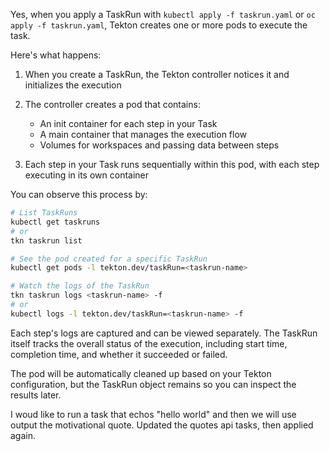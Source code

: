 Yes, when you apply a TaskRun with `kubectl apply -f taskrun.yaml` or `oc apply -f taskrun.yaml`, Tekton creates one or more pods to execute the task.

Here's what happens:

1. When you create a TaskRun, the Tekton controller notices it and initializes the execution
2. The controller creates a pod that contains:
   - An init container for each step in your Task
   - A main container that manages the execution flow
   - Volumes for workspaces and passing data between steps

3. Each step in your Task runs sequentially within this pod, with each step executing in its own container

You can observe this process by:

```bash
# List TaskRuns
kubectl get taskruns
# or
tkn taskrun list

# See the pod created for a specific TaskRun
kubectl get pods -l tekton.dev/taskRun=<taskrun-name>

# Watch the logs of the TaskRun
tkn taskrun logs <taskrun-name> -f
# or
kubectl logs -l tekton.dev/taskRun=<taskrun-name> -f
```

Each step's logs are captured and can be viewed separately. The TaskRun itself tracks the overall status of the execution, including start time, completion time, and whether it succeeded or failed.

The pod will be automatically cleaned up based on your Tekton configuration, but the TaskRun object remains so you can inspect the results later.


I woud like to run a task that echos "hello world" and then we will use output the motivational quote. Updated the quotes api tasks, then applied again. 